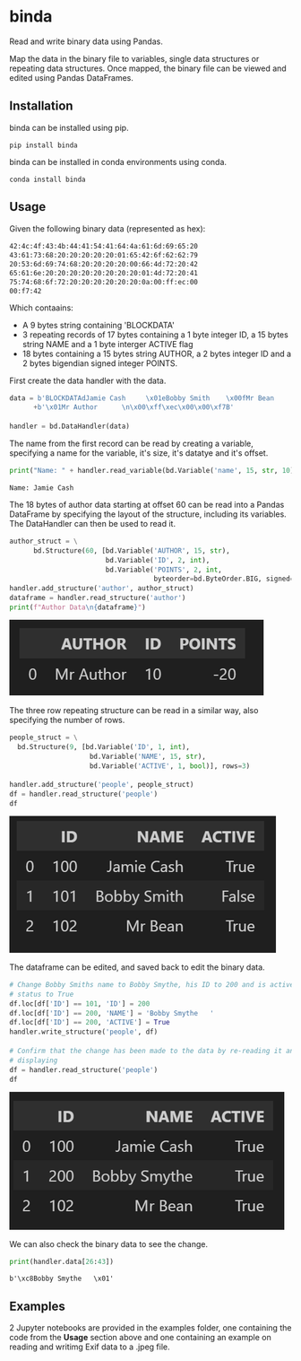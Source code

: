 # binda
Read and write binary data using Pandas.

Map the data in the binary file to variables, single data structures or 
repeating data structures. Once mapped, the binary file can be viewed and 
edited using Pandas DataFrames.

## Installation
binda can be installed using pip.
```
pip install binda
```

binda can be installed in conda environments using conda.
```
conda install binda
```

## Usage
Given the following binary data (represented as hex):
```
42:4c:4f:43:4b:44:41:54:41:64:4a:61:6d:69:65:20
43:61:73:68:20:20:20:20:20:01:65:42:6f:62:62:79
20:53:6d:69:74:68:20:20:20:20:00:66:4d:72:20:42
65:61:6e:20:20:20:20:20:20:20:20:01:4d:72:20:41
75:74:68:6f:72:20:20:20:20:20:20:0a:00:ff:ec:00
00:f7:42
```

Which contaains:
* A 9 bytes string containing 'BLOCKDATA'
* 3 repeating records of 17 bytes containing a 1 byte integer ID, a 15 bytes 
string NAME and a 1 byte interger ACTIVE flag
* 18 bytes containing a 15 bytes string AUTHOR, a 2 bytes integer ID and a 
2 bytes bigendian signed integer POINTS.

First create the data handler with the data.

```python
data = b'BLOCKDATAdJamie Cash     \x01eBobby Smith    \x00fMr Bean        '\
      +b'\x01Mr Author      \n\x00\xff\xec\x00\x00\xf7B'

handler = bd.DataHandler(data)
```

The name from the first record can be read by creating a variable, specifying a
name for the variable, it's size, it's datatye and it's offset.

```python
print("Name: " + handler.read_variable(bd.Variable('name', 15, str, 10)))
```

```
Name: Jamie Cash
```

The 18 bytes of author data starting at offset 60 can be read into a Pandas 
DataFrame by specifying the layout of the structure, including its variables. 
The DataHandler can then be used to read it.

```python
author_struct = \
      bd.Structure(60, [bd.Variable('AUTHOR', 15, str), 
                        bd.Variable('ID', 2, int), 
                        bd.Variable('POINTS', 2, int, 
                                    byteorder=bd.ByteOrder.BIG, signed=True)])
handler.add_structure('author', author_struct)
dataframe = handler.read_structure('author')
print(f"Author Data\n{dataframe}")
```
![image](example/img/single_structure.png)

The three row repeating structure can be read in a similar way, also specifying 
the number of rows.

```python
people_struct = \
  bd.Structure(9, [bd.Variable('ID', 1, int),
                    bd.Variable('NAME', 15, str),
                    bd.Variable('ACTIVE', 1, bool)], rows=3)

handler.add_structure('people', people_struct)
df = handler.read_structure('people')
df
```

![image](example/img/repeating_structure.png)

The dataframe can be edited, and saved back to edit the binary data.

```python
# Change Bobby Smiths name to Bobby Smythe, his ID to 200 and is active 
# status to True
df.loc[df['ID'] == 101, 'ID'] = 200
df.loc[df['ID'] == 200, 'NAME'] = 'Bobby Smythe   '
df.loc[df['ID'] == 200, 'ACTIVE'] = True
handler.write_structure('people', df)

# Confirm that the change has been made to the data by re-reading it and 
# displaying
df = handler.read_structure('people')
df
```

![image](example/img/repeating_structure_changed.png)

We can also check the binary data to see the change.
```python
print(handler.data[26:43])
```

```
b'\xc8Bobby Smythe   \x01'
```

## Examples
2 Jupyter notebooks are provided in the examples folder, one containing the code 
from the **Usage** section above and one containing an example on reading and 
writimg Exif data to a .jpeg file.
